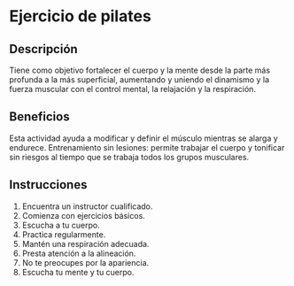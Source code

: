 # Ejercicio de pilates

## Descripción

Tiene como objetivo fortalecer el cuerpo y la mente desde la parte más profunda a la más superficial, aumentando y uniendo el dinamismo y la fuerza muscular con el control mental, la relajación y la respiración.

## Beneficios

Esta actividad ayuda a modificar y definir el músculo mientras se alarga y endurece. Entrenamiento sin lesiones: permite trabajar el cuerpo y tonificar sin riesgos al tiempo que se trabaja todos los grupos musculares.

## Instrucciones

1. Encuentra un instructor cualificado.
2. Comienza con ejercicios básicos.
3. Escucha a tu cuerpo.
4. Practica regularmente.
5. Mantén una respiración adecuada.
6. Presta atención a la alineación.
7. No te preocupes por la apariencia.
8. Escucha tu mente y tu cuerpo.
